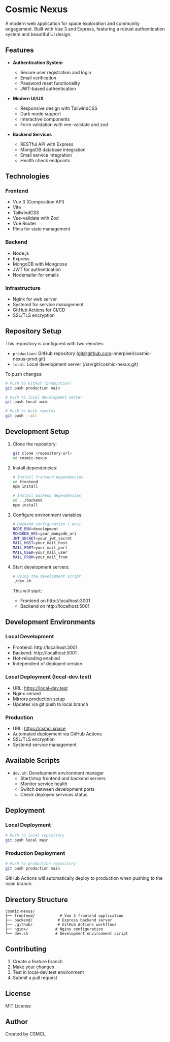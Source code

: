 # Cosmic Nexus

A modern web application for space exploration and community engagement. Built with Vue 3 and Express, featuring a robust authentication system and beautiful UI design.

## Features

- **Authentication System**
  - Secure user registration and login
  - Email verification
  - Password reset functionality
  - JWT-based authentication

- **Modern UI/UX**
  - Responsive design with TailwindCSS
  - Dark mode support
  - Interactive components
  - Form validation with vee-validate and zod

- **Backend Services**
  - RESTful API with Express
  - MongoDB database integration
  - Email service integration
  - Health check endpoints

## Technologies

### Frontend
- Vue 3 (Composition API)
- Vite
- TailwindCSS
- Vee-validate with Zod
- Vue Router
- Pinia for state management

### Backend
- Node.js
- Express
- MongoDB with Mongoose
- JWT for authentication
- Nodemailer for emails

### Infrastructure
- Nginx for web server
- Systemd for service management
- GitHub Actions for CI/CD
- SSL/TLS encryption

## Repository Setup

This repository is configured with two remotes:
- `production`: GitHub repository (git@github.com:innerpixel/cosmic-nexus-prod.git)
- `local`: Local development server (/srv/git/cosmic-nexus.git)

To push changes:
```bash
# Push to GitHub (production)
git push production main

# Push to local development server
git push local main

# Push to both remotes
git push --all
```

## Development Setup

1. Clone the repository:
   ```bash
   git clone <repository-url>
   cd cosmic-nexus
   ```

2. Install dependencies:
   ```bash
   # Install frontend dependencies
   cd frontend
   npm install

   # Install backend dependencies
   cd ../backend
   npm install
   ```

3. Configure environment variables:
   ```bash
   # Backend configuration (.env)
   NODE_ENV=development
   MONGODB_URI=your_mongodb_uri
   JWT_SECRET=your_jwt_secret
   MAIL_HOST=your_mail_host
   MAIL_PORT=your_mail_port
   MAIL_USER=your_mail_user
   MAIL_FROM=your_mail_from
   ```

4. Start development servers:
   ```bash
   # Using the development script
   ./dev.sh
   ```

   This will start:
   - Frontend on http://localhost:3001
   - Backend on http://localhost:5001

## Development Environments

### Local Development
- Frontend: http://localhost:3001
- Backend: http://localhost:5001
- Hot-reloading enabled
- Independent of deployed version

### Local Deployment (local-dev.test)
- URL: https://local-dev.test
- Nginx served
- Mirrors production setup
- Updates via git push to local branch

### Production
- URL: https://csmcl.space
- Automated deployment via GitHub Actions
- SSL/TLS encryption
- Systemd service management

## Available Scripts

- `dev.sh`: Development environment manager
  - Start/stop frontend and backend servers
  - Monitor service health
  - Switch between development ports
  - Check deployed services status

## Deployment

### Local Deployment
```bash
# Push to local repository
git push local main
```

### Production Deployment
```bash
# Push to production repository
git push production main
```

GitHub Actions will automatically deploy to production when pushing to the main branch.

## Directory Structure

```
cosmic-nexus/
├── frontend/           # Vue 3 frontend application
├── backend/           # Express backend server
├── .github/           # GitHub Actions workflows
├── nginx/            # Nginx configuration
└── dev.sh            # Development environment script
```

## Contributing

1. Create a feature branch
2. Make your changes
3. Test in local-dev.test environment
4. Submit a pull request

## License

MIT License

## Author

Created by CSMCL
